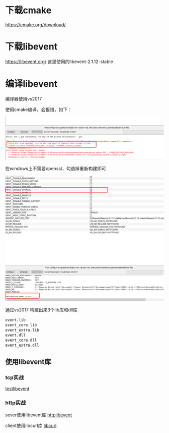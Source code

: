 # 下载cmake
 https://cmake.org/download/
# 下载libevent 
https://libevent.org/  这里使用的libevent-2.1.12-stable

# 编译libevent
编译器使用vs2017

使用cmake编译，会报错，如下：

![image](https://github.com/neilyoguo/windows-libevent/blob/main/image/2.png)

在windows上不需要openssl，勾选掉重新构建即可

![image](https://github.com/neilyoguo/windows-libevent/blob/main/image/1.png)

通过vs2017 构建出来3个lib库和dll库
```
event.lib
event_core.lib
event_extra.lib
event.dll
event_core.dll
event_extra.dll
```
## 使用libevent库 
### tcp实战
 [testlibevent](https://github.com/neilyoguo/windows-libevent/tree/main/testlibevent)

### http实战 
sever使用libevent库
[httplibevent](https://github.com/neilyoguo/windows-libevent/tree/main/httplibevent)

client使用libcurl库
[libcurl](https://github.com/neilyoguo/windows-libevent/tree/main/uselibcurl)

